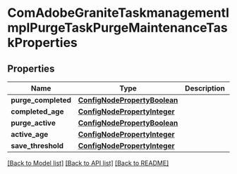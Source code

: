 # ComAdobeGraniteTaskmanagementImplPurgeTaskPurgeMaintenanceTaskProperties

## Properties
Name | Type | Description | Notes
------------ | ------------- | ------------- | -------------
**purge_completed** | [**ConfigNodePropertyBoolean**](ConfigNodePropertyBoolean.md) |  | [optional] 
**completed_age** | [**ConfigNodePropertyInteger**](ConfigNodePropertyInteger.md) |  | [optional] 
**purge_active** | [**ConfigNodePropertyBoolean**](ConfigNodePropertyBoolean.md) |  | [optional] 
**active_age** | [**ConfigNodePropertyInteger**](ConfigNodePropertyInteger.md) |  | [optional] 
**save_threshold** | [**ConfigNodePropertyInteger**](ConfigNodePropertyInteger.md) |  | [optional] 

[[Back to Model list]](../README.md#documentation-for-models) [[Back to API list]](../README.md#documentation-for-api-endpoints) [[Back to README]](../README.md)


